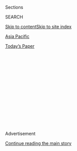 <div id="app">

<div>

<div>

<div>

<div class="NYTAppHideMasthead css-1q2w90k e1suatyy0">

<div class="section css-ui9rw0 e1suatyy2">

<div class="css-eph4ug er09x8g0">

<div class="css-6n7j50">

</div>

<span class="css-1dv1kvn">Sections</span>

<div class="css-10488qs">

<span class="css-1dv1kvn">SEARCH</span>

</div>

[Skip to content](#site-content)[Skip to site index](#site-index)

</div>

<div id="masthead-section-label" class="css-1wr3we4 eaxe0e00">

[Asia
Pacific](https://www.nytimes3xbfgragh.onion/section/world/asia)

</div>

<div class="css-10698na e1huz5gh0">

</div>

</div>

<div id="masthead-bar-one" class="section hasLinks css-15hmgas e1csuq9d3">

<div class="css-uqyvli e1csuq9d0">

</div>

<div class="css-1uqjmks e1csuq9d1">

</div>

<div class="css-9e9ivx">

[](https://myaccount.nytimes3xbfgragh.onion/auth/login?response_type=cookie&client_id=vi)

</div>

<div class="css-1bvtpon e1csuq9d2">

[Today’s
Paper](https://www.nytimes3xbfgragh.onion/section/todayspaper)

</div>

</div>

</div>

</div>

<div data-aria-hidden="false">

<div id="site-content" data-role="main">

<div>

<div class="css-1aor85t" style="opacity:0.000000001;z-index:-1;visibility:hidden">

<div class="css-1hqnpie">

<div class="css-epjblv">

<span class="css-17xtcya">[Asia
Pacific](/section/world/asia)</span><span class="css-x15j1o">|</span><span class="css-fwqvlz">Kim
Jong-nam Investigators Seek to Question North Korean Embassy
Officer</span>

</div>

<div class="css-k008qs">

<div class="css-1iwv8en">

<span class="css-18z7m18"></span>

<div>

</div>

</div>

<span class="css-1n6z4y">https://nyti.ms/2m6jRAZ</span>

<div class="css-1705lsu">

<div class="css-4xjgmj">

<div class="css-4skfbu" data-role="toolbar" data-aria-label="Social Media Share buttons, Save button, and Comments Panel with current comment count" data-testid="share-tools">

  - 
  - 
  - 
  - 
    
    <div class="css-6n7j50">
    
    </div>

  - 

</div>

</div>

</div>

</div>

</div>

</div>

<div class="css-13pd83m">

</div>

<div id="top-wrapper" class="css-1sy8kpn">

<div id="top-slug" class="css-l9onyx">

Advertisement

</div>

[Continue reading the main
story](#after-top)

<div class="ad top-wrapper" style="text-align:center;height:100%;display:block;min-height:250px">

<div id="top" class="place-ad" data-position="top" data-size-key="top">

</div>

</div>

<div id="after-top">

</div>

</div>

<div id="sponsor-wrapper" class="css-1hyfx7x">

<div id="sponsor-slug" class="css-19vbshk">

Supported by

</div>

[Continue reading the main
story](#after-sponsor)

<div id="sponsor" class="ad sponsor-wrapper" style="text-align:center;height:100%;display:block">

</div>

<div id="after-sponsor">

</div>

</div>

<div class="css-1vkm6nb ehdk2mb0">

# Kim Jong-nam Investigators Seek to Question North Korean Embassy Officer

</div>

<div class="css-79elbk" data-testid="photoviewer-wrapper">

<div class="css-z3e15g" data-testid="photoviewer-wrapper-hidden">

</div>

<div class="css-1a48zt4 ehw59r15" data-testid="photoviewer-children">

![<span class="css-16f3y1r e13ogyst0" data-aria-hidden="true">Khalid Abu
Bakar, the inspector general of the Malaysian police, on Wednesday in
Kuala Lumpur at a news conference about the killing of Kim
Jong-nam.</span><span class="css-cnj6d5 e1z0qqy90" itemprop="copyrightHolder"><span class="css-1ly73wi e1tej78p0">Credit...</span><span><span>Athit
Perawongmetha/Reuters</span></span></span>](https://static01.graylady3jvrrxbe.onion/images/2017/02/23/world/22MALAYSIA-1/22MALAYSIA-1-articleInline.jpg?quality=75&auto=webp&disable=upscale)

</div>

</div>

<div class="css-xt80pu e12qa4dv0">

<div class="css-18e8msd">

<div class="css-vp77d3 epjyd6m0">

<div class="css-1baulvz">

By [<span class="css-1baulvz" itemprop="name">Richard C.
Paddock</span>](https://www.nytimes3xbfgragh.onion/by/richard-c-paddock)
and [<span class="css-1baulvz last-byline" itemprop="name">Gerry
Mullany</span>](http://www.nytimes3xbfgragh.onion/by/gerry-mullany)

</div>

</div>

  - Feb. 21,
    2017

  - 
    
    <div class="css-4xjgmj">
    
    <div class="css-d8bdto" data-role="toolbar" data-aria-label="Social Media Share buttons, Save button, and Comments Panel with current comment count" data-testid="share-tools">
    
      - 
      - 
      - 
      - 
        
        <div class="css-6n7j50">
        
        </div>
    
      - 
    
    </div>
    
    </div>

</div>

</div>

<div class="section meteredContent css-1r7ky0e" name="articleBody" itemprop="articleBody">

<div class="css-1fanzo5 StoryBodyCompanionColumn">

<div class="css-53u6y8">

KUALA LUMPUR, Malaysia — The Malaysian police said on Wednesday that a
senior diplomat in the North Korean Embassy was wanted for questioning
in the fatal poisoning of [Kim
Jong-nam](https://www.nytimes3xbfgragh.onion/2017/02/15/world/asia/kim-jong-nam-assassination-north-korea.html),
the estranged half brother of North Korea’s leader, pointing to possible
government involvement in his death.

At a news conference in which investigators gave their fullest public
account to date of the killing, the police also said the attackers had
been trained to wipe toxins on Kim Jong-nam’s face and then wash their
hands.

The revelations are sure to escalate pressure on North Korea over [the
killing at the Kuala Lumpur
airport](https://www.nytimes3xbfgragh.onion/2017/02/14/world/asia/kim-jong-un-brother-killed-malaysia.html)
on Feb. 13, which South Korea has branded a terrorist attack. Evidence
of state involvement in Mr. Kim’s death could pressure the United States
to put the North back on its list of countries that sponsor terrorism.

Khalid Abu Bakar, Malaysia’s police inspector general, said Wednesday
that North Korean citizens had put toxins on the hands of the two female
attackers, one of whom has been identified as Vietnamese and the other
as Indonesian. He said they had rehearsed the plot at two local shopping
malls.

</div>

</div>

<div class="css-1fanzo5 StoryBodyCompanionColumn">

<div class="css-53u6y8">

“The two female suspects knew that the substance they had were toxic,”
he said, undercutting recent reports that the women had thought they
were carrying out a prank. “We don’t know what kind of chemical was
used.”

Mr. Khalid said that four North Koreans suspected of being involved in
the attack were believed to have fled to their homeland. Three others —
the embassy official, identified as Hyon Kwang Song, the second
secretary at the embassy; an employee of the North Korean airline, Air
Koryo; and a third person — were still believed to be in Malaysia.

“They’re not in custody,” he said of the three. “They’ve been called in
for assistance.”

“We hope that the Korean Embassy will cooperate with us, allow us to
interview them and interview them quickly,” he said. “If not, we will
compel them to come to us.”

The embassy had no immediate response, although it later issued a
statement demanding the release of the two women accused of the attack
and a North Korean citizen being held in the case. The statement, which
called the women innocent, said that they could not have applied poison
with their hands, because they would themselves have died.

Malaysia’s demand to question the diplomat is sure to further inflame
Malaysia’s relations with the North. North Korea has refused to even
acknowledge that the man killed was Kim Jong-nam and has accused
Malaysia of carrying out a politically motivated investigation to
placate South Korea and the United States.

</div>

</div>

<div class="css-1fanzo5 StoryBodyCompanionColumn">

<div class="css-53u6y8">

North Korea has rejected any assertion that the victim was the half
brother of its leader, Kim Jong-un, identifying the dead man as Kim
Chol, saying he held a diplomatic passport and rejecting Malaysia’s
efforts to involve the victim’s family in identifying the body.

North Korea has demanded that its government take part in the inquiry.

The fate of the body itself has become a point of contention. North
Korea has demanded that it be sent to the embassy, while Malaysian
officials say they will release the body only after it is identified by
Kim Jong-nam’s next of kin. Mr. Kim’s relatives live in the
semiautonomous Chinese territory of Macau, where he was heading at the
time of his death.

Mr. Khalid, the police official, said there had been an attempted
break-in at the morgue where the body was being held.

Still unresolved is what kind of poison was used to kill Mr. Kim and how
the attackers themselves were not hurt while deploying such a deadly
substance.

“These two ladies were trained to swab the deceased’s face” with “their
bare hands” before cleaning them up, Mr. Khalid said.

The killing of Mr. Kim comes as his half brother has been carrying out
purges of high-ranking government officials and close associates, some
of them [his own relatives and
mentors](https://www.nytimes3xbfgragh.onion/2017/02/15/world/asia/north-korea-executions-kim-jong-un.html).
South Korean lawmakers were told last week that since Kim Jong-un came
to power in 2011, there had been a “standing order” to kill Kim
Jong-nam, who wrote [a desperate
plea](https://www.nytimes3xbfgragh.onion/2017/02/15/world/asia/kim-jong-nam-assassination-north-korea.html)
to his half brother to spare his life.

</div>

</div>

</div>

<div>

</div>

<div>

</div>

<div>

</div>

<div>

<div id="bottom-wrapper" class="css-1ede5it">

<div id="bottom-slug" class="css-l9onyx">

Advertisement

</div>

[Continue reading the main
story](#after-bottom)

<div id="bottom" class="ad bottom-wrapper" style="text-align:center;height:100%;display:block;min-height:90px">

</div>

<div id="after-bottom">

</div>

</div>

</div>

</div>

</div>

## Site Index

<div>

</div>

## Site Information Navigation

  - [© <span>2020</span> <span>The New York Times
    Company</span>](https://help.nytimes3xbfgragh.onion/hc/en-us/articles/115014792127-Copyright-notice)

<!-- end list -->

  - [NYTCo](https://www.nytco.com/)
  - [Contact
    Us](https://help.nytimes3xbfgragh.onion/hc/en-us/articles/115015385887-Contact-Us)
  - [Work with us](https://www.nytco.com/careers/)
  - [Advertise](https://nytmediakit.com/)
  - [T Brand Studio](http://www.tbrandstudio.com/)
  - [Your Ad
    Choices](https://www.nytimes3xbfgragh.onion/privacy/cookie-policy#how-do-i-manage-trackers)
  - [Privacy](https://www.nytimes3xbfgragh.onion/privacy)
  - [Terms of
    Service](https://help.nytimes3xbfgragh.onion/hc/en-us/articles/115014893428-Terms-of-service)
  - [Terms of
    Sale](https://help.nytimes3xbfgragh.onion/hc/en-us/articles/115014893968-Terms-of-sale)
  - [Site
    Map](https://spiderbites.nytimes3xbfgragh.onion)
  - [Help](https://help.nytimes3xbfgragh.onion/hc/en-us)
  - [Subscriptions](https://www.nytimes3xbfgragh.onion/subscription?campaignId=37WXW)

</div>

</div>

</div>

</div>
